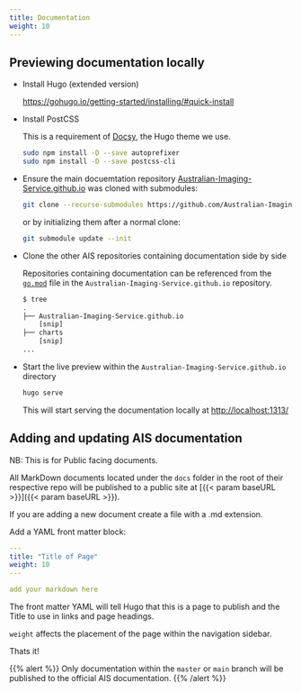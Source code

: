 ```yaml
---
title: Documentation
weight: 10
---
```


## Previewing documentation locally

* Install Hugo (extended version)

    https://gohugo.io/getting-started/installing/#quick-install

* Install PostCSS

    This is a requirement of [Docsy](https://github.com/google/docsy/blob/master/README.md), the Hugo theme we use.

    ```bash
    sudo npm install -D --save autoprefixer
    sudo npm install -D --save postcss-cli
    ```

* Ensure the main docuemtation repository [Australian-Imaging-Service.github.io](https://github.com/Australian-Imaging-Service/Australian-Imaging-Service.github.io) was cloned with submodules:
    
    ```bash
    git clone --recurse-submodules https://github.com/Australian-Imaging-Service/Australian-Imaging-Service.github.io
    ```

    or by initializing them after a normal clone:

    ```bash
    git submodule update --init 
    ```

* Clone the other AIS repositories containing documentation side by side

    Repositories containing documentation can be referenced from the [`go.mod`](https://github.com/Australian-Imaging-Service/Australian-Imaging-Service.github.io/blob/master/go.mod#L12-L100) file in the `Australian-Imaging-Service.github.io` repository.

    ```bash
    $ tree
    .
    ├── Australian-Imaging-Service.github.io
        [snip]
    ├── charts
        [snip]
    ...
    ```

* Start the live preview within the `Australian-Imaging-Service.github.io` directory

    ```bash
    hugo serve
    ```

    This will start serving the documentation locally at [http://localhost:1313/](http://localhost:1313/)

## Adding and updating AIS documentation

NB: This is for Public facing documents.

All MarkDown documents located under the `docs` folder in the root of their respective repo will be published to a public site at [{{< param baseURL >}}]({{< param baseURL >}}).

If you are adding a new document create a file with a .md extension.

Add a YAML front matter block:

```yaml
---
title: "Title of Page"
weight: 10
---

add your markdown here
```

The front matter YAML will tell Hugo that this is a page to publish and the Title to use in links and page headings.

`weight` affects the placement of the page within the navigation sidebar.

Thats it!

{{% alert %}}
Only documentation within the `master` or `main` branch will be published to the official AIS documentation.
{{% /alert %}}
